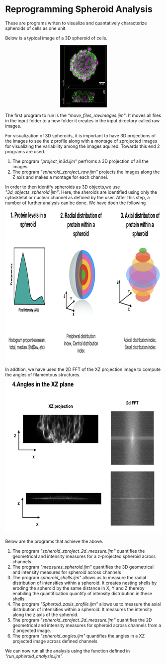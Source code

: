 # Reprogramming Spheroid Analysis
These are programs writen to visualize and quantatively characterize spheroids of cells as one unit. 

Below is a typical image of a 3D spheroid of cells.<br/>
<p align="center">
<img src='/Reprogramming_spheroids/spheroid_image.png' height='200' width='150'><br/>
</p>

The first program to run is the _"move_files_rawimages.ijm"_. It moves all files in the input folder to a new folder it creates in the input directory called raw images.

For visualization of 3D spheroids, it is important to have 3D projections of the images to see the z profile along with a montage of zprojected images for visualizing the variability among the images aquired. Towards this end 2 programs are used. 
  1. The program _"project_in3d.ijm"_ perfroms a 3D projection of all the images. 
  2. The program _"spheroid_zproject_raw.ijm"_ projects the images along the Z axis and makes a montage for each channel. 
  
In order to then identify spheroids as 3D objects,we use _"3d_objects_spheroid.ijm"_. Here, the sheroids are identified using only the cytoskletal or nuclear channel as defined by the user. After this step, a number of further analysis can be done. We have doen the following<br/>
<img src='/Reprogramming_spheroids/protein_measurements.png' height='500' width='900'><br/>

In addtion, we have used the 2D FFT of the XZ projection image to compute the angles of filamentous structures. 
<img src='/Reprogramming_spheroids/angles_fft_xz.png' height='500' width='800'><br/>


Below are the programs that achieve the above. 

  1. The program _"spheroid_zproject_2d_measure.ijm"_ quantifies the geometrical and intensity measures for a z-projected spheroid across channels 
  2. The program _"measures_spheroid.ijm"_ quantifies the 3D geometrical and intensity measures for spheroid across channels 
  3. The program _spheroid_shells.ijm"_ allows us to measure the radial distribution of intensities within a spheroid. It creates nesting shells by eroding the spheroid by the same distance in X, Y and Z thereby enabiling the quantification quantify of intensity distribution in these shells.
  4. The program _"Spheroid_zaxis_profile.ijm"_ allows us to measure the axial distribution of intensities within a spheroid. It measures the intensity along the z axis of the spheroid. 
  5. The program _"spheroid_zproject_2d_measure.ijm"_ quantifies the 2D geometrical and intensity measures for spheroid across channels from a Z projected image.
  6. The program _"spheroid_angles.ijm"_ quantifies the angles in a XZ projected image across defined channels

We can now run all the analysis using the function defined in _"run_spheroid_analysis.ijm"_.
